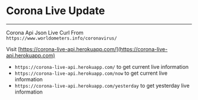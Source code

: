 # Corona Live Update
---

Corona Api Json Live Curl From `https://www.worldometers.info/coronavirus/`

Visit [https://corona-live-api.herokuapp.com/](https://corona-live-api.herokuapp.com)

* `https://corona-live-api.herokuapp.com/` to get current live information
* `https://corona-live-api.herokuapp.com/now` to get current live information
* `https://corona-live-api.herokuapp.com/yesterday` to get yesterday live information

